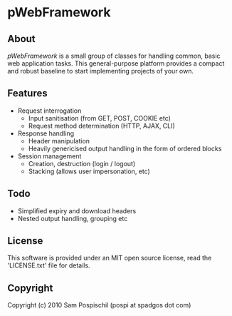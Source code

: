pWebFramework
=============


About
-----
*pWebFramework* is a small group of classes for handling common, basic web application tasks. This general-purpose platform provides a compact and robust baseline to start implementing projects of your own.


Features
--------
- Request interrogation
    - Input sanitisation (from GET, POST, COOKIE etc)
    - Request method determination (HTTP, AJAX, CLI)
- Response handling
    - Header manipulation
    - Heavily genericised output handling in the form of ordered blocks
- Session management
    - Creation, destruction (login / logout)
    - Stacking (allows user impersonation, etc)


Todo
----
- Simplified expiry and download headers
- Nested output handling, grouping etc


License
-------
This software is provided under an MIT open source license, read the 'LICENSE.txt' file for details.


Copyright
---------
Copyright (c) 2010 Sam Pospischil (pospi at spadgos dot com)
